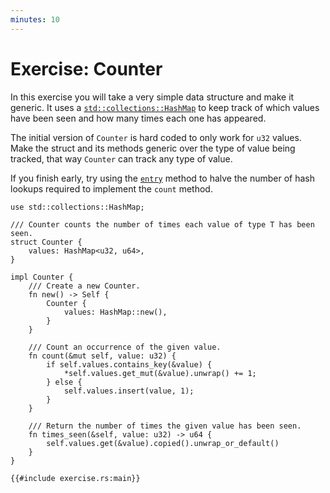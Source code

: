 ```yaml
---
minutes: 10
---
```


# Exercise: Counter

In this exercise you will take a very simple data structure and make it generic.
It uses a
[`std::collections::HashMap`](https://doc.rust-lang.org/stable/std/collections/struct.HashMap.html)
to keep track of which values have been seen and how many times each one has
appeared.

The initial version of `Counter` is hard coded to only work for `u32` values.
Make the struct and its methods generic over the type of value being tracked,
that way `Counter` can track any type of value.

If you finish early, try using the
[`entry`](https://doc.rust-lang.org/stable/std/collections/struct.HashMap.html#method.entry)
method to halve the number of hash lookups required to implement the `count`
method.

```rust,compile_fail,editable
use std::collections::HashMap;

/// Counter counts the number of times each value of type T has been seen.
struct Counter {
    values: HashMap<u32, u64>,
}

impl Counter {
    /// Create a new Counter.
    fn new() -> Self {
        Counter {
            values: HashMap::new(),
        }
    }

    /// Count an occurrence of the given value.
    fn count(&mut self, value: u32) {
        if self.values.contains_key(&value) {
            *self.values.get_mut(&value).unwrap() += 1;
        } else {
            self.values.insert(value, 1);
        }
    }

    /// Return the number of times the given value has been seen.
    fn times_seen(&self, value: u32) -> u64 {
        self.values.get(&value).copied().unwrap_or_default()
    }
}

{{#include exercise.rs:main}}
```
